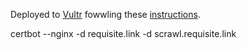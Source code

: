 Deployed to [Vultr](https://vultr.com) fowwling these [instructions](https://dev.to/hayleycodes/deploying-a-node-js-site-to-vultr-j8d).

certbot --nginx -d requisite.link -d scrawl.requisite.link
